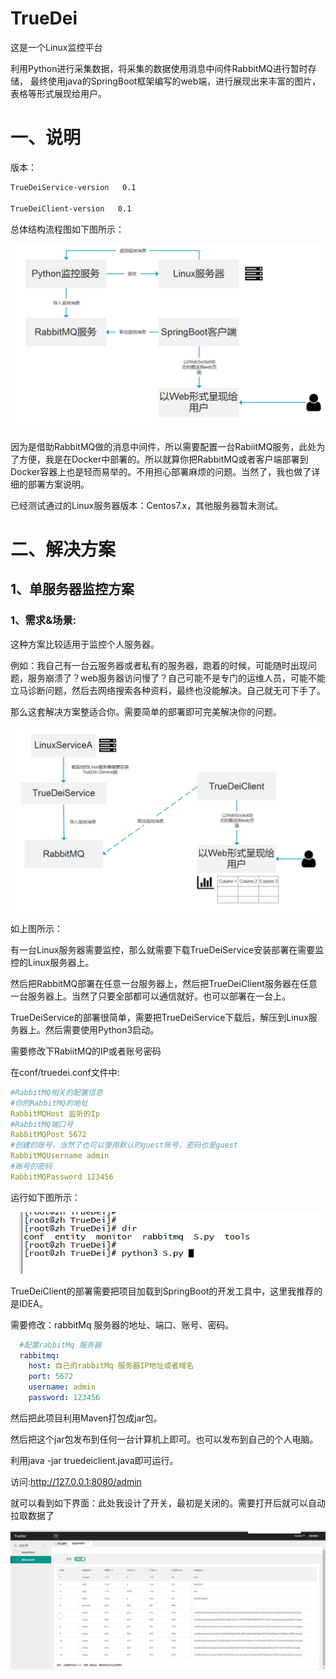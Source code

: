 # TrueDei
这是一个Linux监控平台

利用Python进行采集数据，将采集的数据使用消息中间件RabbitMQ进行暂时存储，
最终使用java的SpringBoot框架编写的web端，进行展现出来丰富的图片，表格等形式展现给用户。

# 一、说明

版本：

```xml
TrueDeiService-version   0.1

TrueDeiClient-version   0.1
```

总体结构流程图如下图所示：

![image-20200301134033440](img\image-20200301134033440.png)

因为是借助RabbitMQ做的消息中间件，所以需要配置一台RabiitMQ服务，此处为了方便，我是在Docker中部署的。所以就算你把RabbitMQ或者客户端部署到Docker容器上也是轻而易举的。不用担心部署麻烦的问题。当然了，我也做了详细的部署方案说明。



已经测试通过的Linux服务器版本：Centos7.x，其他服务器暂未测试。

# 二、解决方案

## 1、单服务器监控方案

### 1、需求&场景:

这种方案比较适用于监控个人服务器。

例如：我自己有一台云服务器或者私有的服务器，跑着的时候，可能随时出现问题，服务崩溃了？web服务器访问慢了？自己可能不是专门的运维人员，可能不能立马诊断问题，然后去网络搜索各种资料，最终也没能解决。自己就无可下手了。

那么这套解决方案整适合你。需要简单的部署即可完美解决你的问题。

![image-20200301135820848](img\image-20200301135820848.png)

如上图所示：

​	有一台Linux服务器需要监控，那么就需要下载TrueDeiService安装部署在需要监控的Linux服务器上。

​    然后把RabbitMQ部署在任意一台服务器上，然后把TrueDeiClient服务器在任意一台服务器上。当然了只要全部都可以通信就好。也可以部署在一台上。

TrueDeiService的部署很简单，需要把TrueDeiService下载后，解压到Linux服务器上。然后需要使用Python3启动。

需要修改下RabiitMQ的IP或者账号密码

在conf/truedei.conf文件中:

```yml
#RabbitMQ相关的配置信息
#你的RabbitMQ的地址
RabbitMQHost 监听的Ip
#RabbitMQ端口号
RabbitMQPost 5672
#创建的账号，当然了也可以使用默认的guest账号，密码也是guest
RabbitMQUsername admin
#账号的密码
RabbitMQPassword 123456
```



运行如下图所示：

![image-20200301140728040](img\image-20200301140728040.png)



TrueDeiClient的部署需要把项目加载到SpringBoot的开发工具中，这里我推荐的是IDEA。

需要修改：rabbitMq 服务器的地址、端口、账号、密码。

```yml
  #配置rabbitMq 服务器
  rabbitmq:
    host: 自己的rabbitMq 服务器IP地址或者域名
    port: 5672
    username: admin
    password: 123456
```

然后把此项目利用Maven打包成jar包。

然后把这个jar包发布到任何一台计算机上即可。也可以发布到自己的个人电脑。

利用java -jar truedeiclient.java即可运行。



访问:http://127.0.0.1:8080/admin

就可以看到如下界面：此处我设计了开关，最初是关闭的。需要打开后就可以自动拉取数据了

![image-20200301141214252](img\image-20200301141214252.png)

